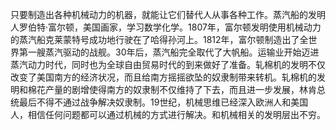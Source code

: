 只要制造出各种机械动力的机器，就能让它们替代人从事各种工作。蒸汽船的发明人罗伯特·富尔顿，美国画家，学习数学化学。1807年，富尔顿发明使用机械动力的蒸汽船克莱蒙特号成功地行驶在了哈得孙河上。1812年，富尔顿制造出了全世界第一艘蒸汽驱动的战舰。30年后，蒸汽船完全取代了大帆船。运输业开始迈进 蒸汽动力时代，同时也为全球自由贸易时代的到来做好了准备。轧棉机的发明不仅改变了美国南方的经济状况，而且给南方摇摇欲坠的奴隶制带来转机。轧棉机的发明和棉花产量的剧增使得南方的奴隶制不仅维持了下去，而且进一步发展，林肯总统最后不得不通过战争解决奴隶制。19世纪，机械思维已经深入欧洲人和美国人，相信任何问题都可以通过机械的方式进行解决。和机械相关的发明层出不穷。
